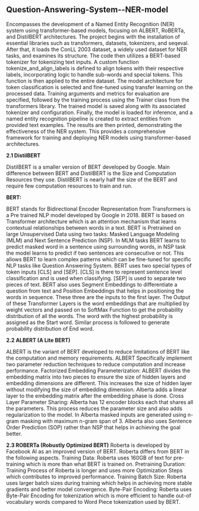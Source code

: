 ## Question-Answering-System--NER-model

Encompasses the development of a Named Entity Recognition (NER) system using transformer-based models, focusing on ALBERT, RoBERTa, and DistilBERT architectures. The project begins with the installation of essential libraries such as transformers, datasets, tokenizers, and seqeval. After that, it loads the ConLL 2003 dataset, a widely used dataset for NER tasks, and examines its structure. The code then utilizes a BERT-based tokenizer for tokenizing text inputs. A custom function tokenize_and_align_labels is defined to align tokens with their respective labels, incorporating logic to handle sub-words and special tokens. This function is then applied to the entire dataset. The model architecture for token classification is selected and fine-tuned using transfer learning on the processed data. Training arguments and metrics for evaluation are specified, followed by the training process using the Trainer class from the transformers library. The trained model is saved along with its associated tokenizer and configuration. Finally, the model is loaded for inference, and a named entity recognition pipeline is created to extract entities from provided text examples. The results are then printed, demonstrating the effectiveness of the NER system. This provides a comprehensive framework for training and deploying NER models using transformer-based architectures.
 

**2.1 DistilBERT**

DistilBERT is a smaller version of BERT developed by Google. Main difference between BERT and DistilBERT is the Size and Computation Resources they use. DistilBERT is nearly half the size of the BERT and require few computation resources to train and run.

**BERT:**

BERT stands for Bidirectional Encoder Representation from Transformers is a Pre trained NLP model developed by Google in 2018. BERT is based on Transformer architecture which is an attention mechanism that learns contextual relationships between words in a text. BERT is Pretrained on large Unsupervised Data using two tasks: Masked Language Modeling (MLM) and Next Sentence Prediction (NSP). In MLM tasks BERT learns to predict masked word in a sentence using surrounding words, in NSP task the model learns to predict if two sentences are consecutive or not. This allows BERT to learn complex patterns which can be fine-tuned for specific NLP tasks like Question Answering System. BERT uses two special types of token inputs [CLS] and [SEP]. [CLS] is there to represent sentence level classification and is used when classifying. [SEP] is used to separate two pieces of text. BERT also uses Segment Embeddings to differentiate a question from text and Position Embeddings that helps in positioning the words in sequence. These three are the inputs to the first layer. The Output of these Transformer Layers is the word embeddings that are multiplied by weight vectors and passed on to SoftMax Function to get the probability distribution of all the words. The word with the highest probability is assigned as the Start word. Similar process is followed to generate probability distribution of End word.

**2.2 ALBERT (A Lite BERT)**

ALBERT is the variant of BERT developed to reduce limitations of BERT like the computation and memory requirements. ALBERT Specifically implement two parameter reduction techniques to reduce computation and increase performance. Factorized Embedding Parameterization: ALBERT divides the embedding matrix into two pieces to ensure the size of hidden layers and embedding dimensions are different. This increases the size of hidden layer without modifying the size of embedding dimension. Alberta adds a linear layer to the embedding matrix after the embedding phase is done. Cross Layer Parameter Sharing: Alberta has 12 encoder blocks each that shares all the parameters. This process reduces the parameter size and also adds regularization to the model. In Alberta masked inputs are generated using n-gram masking with maximum n-gram span of 3. Alberta also uses Sentence Order Prediction (SOP) rather than NSP that helps in achieving the goal better.

**2.3 ROBERTa (Robustly Optimized BERT)**
Roberta is developed by Facebook AI as an improved version of BERT. Roberta differs from BERT in the following aspects. Training Data: Roberta uses 160GB of text for pre-training which is more than what BERT is trained on. Pretraining Duration: Training Process of Roberta is longer and uses more Optimization Steps which contributes to improved performance. Training Batch Size: Roberta uses larger batch sizes during training which helps in achieving more stable gradients and better model convergence. Byte-Pair Encoding: Roberta uses Byte-Pair Encoding for tokenization which is more efficient to handle out-of vocabulary words compared to Word Piece tokenization used by BERT.
